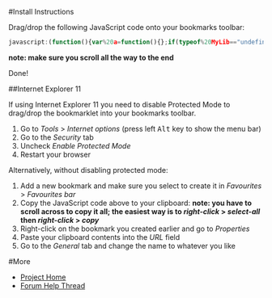 #Install Instructions

Drag/drop the following JavaScript code onto your bookmarks toolbar:
```javascript
javascript:(function(){var%20a=function(){};if(typeof%20MyLib=="undefined"){var%20b=["https://ajax.googleapis.com/ajax/libs/jquery/1/jquery.min.js","https://cdn.rawgit.com/akiller/ocuk-shopping-cart-to-forum-converter/master/ocuk.js"];var%20c=function(){if(b.length>0){var%20d=document.createElement("script");d.src=b.shift();document.body.appendChild(d);var%20e=false;d.onload=d.onreadystatechange=function(){if(!e&&(!this.readyState||this.readyState=="loaded"||this.readyState=="complete")){e=true;d.onload=d.onreadystatechange=null;c()}}}else{a()}};c()}else{a()}})()
```
**note: make sure you scroll all the way to the end**

Done!

##Internet Explorer 11

If using Internet Explorer 11 you need to disable Protected Mode to drag/drop the bookmarklet into your bookmarks toolbar.

1. Go to *Tools* > *Internet options* (press left <kbd>Alt</kbd> key to show the menu bar)
2. Go to the *Security* tab
3. Uncheck *Enable Protected Mode*
4. Restart your browser

Alternatively, without disabling protected mode:

1. Add a new bookmark and make sure you select to create it in *Favourites* > *Favourites bar*
2. Copy the JavaScript code above to your clipboard: __note: you have to scroll across to copy it all; the easiest way is to *right-click* > *select-all* then *right-click* > *copy*__
3. Right-click on the bookmark you created earlier and go to *Properties*
4. Paste your clipboard contents into the *URL* field
5. Go to the *General* tab and change the name to whatever you like

#More
* [Project Home](https://github.com/akiller/ocuk-shopping-cart-to-forum-converter)
* [Forum Help Thread](http://forums.overclockers.co.uk/showthread.php?p=21195107)